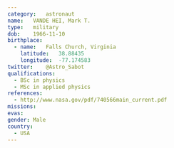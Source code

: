 ```yaml
---
category:	astronaut
name:	VANDE HEI, Mark T.
type:	military
dob:	1966-11-10
birthplace:
  - name:	Falls Church, Virginia
    latitude:	38.88435
    longitude:	-77.174583
twitter:	@Astro_Sabot
qualifications:
  - BSc in physics
  - MSc in applied physics
references:
  - http://www.nasa.gov/pdf/740566main_current.pdf
missions:
evas:
gender:	Male
country:
  - USA
---
```

